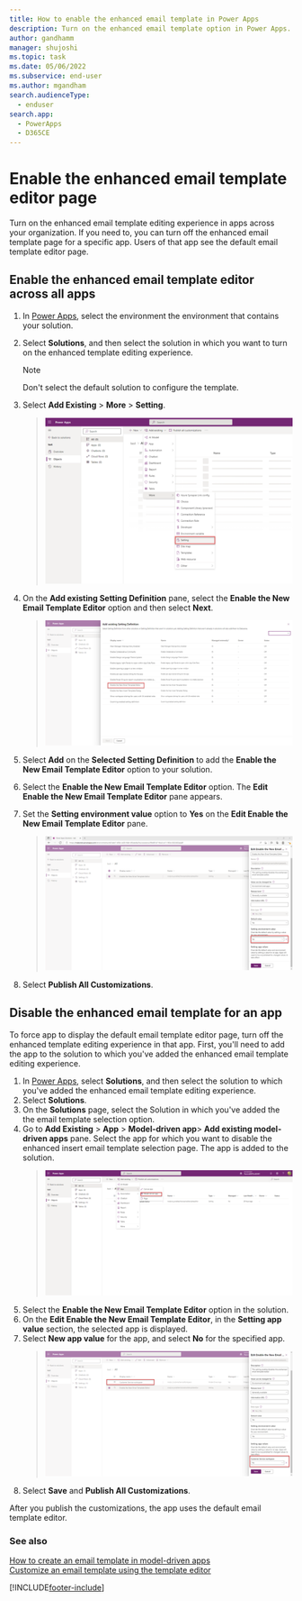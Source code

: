 ```yaml
---
title: How to enable the enhanced email template in Power Apps
description: Turn on the enhanced email template option in Power Apps.
author: gandhamm
manager: shujoshi
ms.topic: task
ms.date: 05/06/2022
ms.subservice: end-user
ms.author: mgandham
search.audienceType: 
  - enduser
search.app: 
  - PowerApps
  - D365CE
---
```


# Enable the enhanced email template editor page

Turn on the enhanced email template editing experience in apps across your organization. If you need to, you can turn off the enhanced email template page for a specific app. Users of that app see the default email template editor page.

## Enable the enhanced email template editor across all apps

1. In [Power Apps](https://make.preview.powerapps.com/), select the environment the environment that contains your solution.
2. Select **Solutions**, and then select the solution in which you want to turn on the enhanced template editing experience.
   > [!NOTE]
   > Don't select the default solution to configure the template.
4. Select **Add Existing** > **More** > **Setting**.

   > ![Add a setting to a solution](media/usr-soln-setting.png)
1. On the **Add existing Setting Definition** pane, select the **Enable the New Email Template Editor** option and then select **Next**.
   > ![Add the enable email template editor option](media/usr-soln-email-setting.png)
1. Select **Add** on the **Selected Setting Definition** to add the **Enable the New Email Template Editor** option to your solution. 
1. Select the **Enable the New Email Template Editor** option. The **Edit Enable the New Email Template Editor** pane appears.
1. Set the **Setting environment value** option to **Yes** on the **Edit Enable the New Email Template Editor** pane.
   > ![Set the variable to yes](media/enable-email-template-option.png)
1. Select **Publish All Customizations**.

## Disable the enhanced email template for an app


To force app to display the default email template editor page, turn off the enhanced template editing experience in that app. First, you'll need to add the app to the solution to which you've added the enhanced email template editing experience.

1. In [Power Apps](https://make.preview.powerapps.com/), select **Solutions**, and then select the solution to which you've added the enhanced email template editing experience.
2. Select **Solutions**.
1. On the **Solutions** page, select the Solution in which you've added the the email template selection option.
1. Go to **Add Existing** > **App** > **Model-driven app**> **Add existing model-driven apps** pane. Select the app for which you want to disable the enhanced insert email template selection page. The app is added to the solution. 
   > ![Add an app to an existing solution](media/disable-add-app.png)
1. Select the **Enable the New Email Template Editor** option in the solution.
1. On the **Edit Enable the New Email Template Editor**, in the **Setting app value** section, the selected app is displayed. 
1. Select **New app value** for the app, and select **No** for the specified app.
   > ![Disable the variable](media/enh-disable-app.png)
1. Select **Save** and **Publish All Customizations**.

After you publish the customizations, the app uses the default email template editor.

### See also

[How to create an email template  in model-driven apps](email-template-create.md)  
[Customize an email template using the template editor](cs-template-options.md)

[!INCLUDE[footer-include](../includes/footer-banner.md)]
